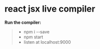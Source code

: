 # react jsx live compiler


**Run the compiler:**
> - npm i --save
> - npm start
> - listen at localhost:9000



